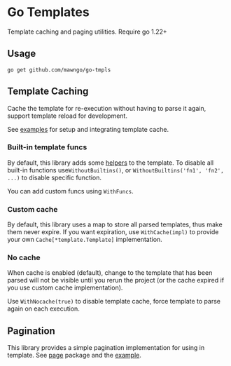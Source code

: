 # Go Templates

Template caching and paging utilities. Require go 1.22+

## Usage

```shell
go get github.com/mawngo/go-tmpls
```

## Template Caching

Cache the template for re-execution without having to parse it again, support template reload for development.

See [examples](/examples/main.go) for setup and integrating template cache.

### Built-in template funcs

By default, this library adds some [helpers](/internal/builtin.go) to the template.
To disable all built-in functions use`WithoutBuiltins()`, or `WithoutBuiltins('fn1', 'fn2', ...)` to disable specific
function.

You can add custom funcs using `WithFuncs`.

### Custom cache

By default, this library uses a map to store all parsed templates, thus make them never expire. If you want expiration,
use `WithCache(impl)` to provide your own `Cache[*template.Template]` implementation.

### No cache

When cache is enabled (default), change to the template that has been parsed will not be visible until you rerun the
project (or the cache expired if you use custom cache implementation).

Use `WithNocache(true)` to disable template cache, force template to parse again on each execution.

## Pagination

This library provides a simple pagination implementation for using in template.
See [page](/page) package and the [example](/examples).
